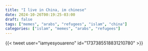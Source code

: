 ```yaml
---
title: "I live in China, im chinese"
date: 2024-10-26T00:19:25-03:00
draft: false
tags: ["memes", "arabs", "refugees", "islam", "china"]
categories: ["islam", "memes", "arabs", "refugees"]
---
```


{{< tweet user="iamyesyouareno" id="1737385518831210780" >}}
